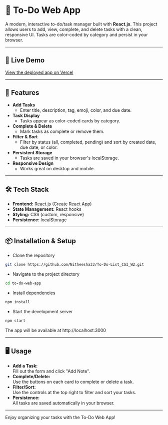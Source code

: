 # 📝 To-Do Web App

A modern, interactive to-do/task manager built with **React.js**. This project allows users to add, view, complete, and delete tasks with a clean, responsive UI. Tasks are color-coded by category and persist in your browser.

---

## 🚀 Live Demo

[View the deployed app on Vercel](https://to-do-list-csi-w2.vercel.app/)

---

## 📝 Features

- **Add Tasks**  
  - Enter title, description, tag, emoji, color, and due date.
- **Task Display**
  - Tasks appear as color-coded cards by category.
- **Complete & Delete**
  - Mark tasks as complete or remove them.
- **Filter & Sort**
  - Filter by status (all, completed, pending) and sort by created date, due date, or color.
- **Persistent Storage**
  - Tasks are saved in your browser's localStorage.
- **Responsive Design**
  - Works great on desktop and mobile.

---

## 🛠️ Tech Stack

- **Frontend:** React.js (Create React App)
- **State Management:** React hooks
- **Styling:** CSS (custom, responsive)
- **Persistence:** localStorage

---

## 📦 Installation & Setup

- Clone the repository
```bash
git clone https://github.com/Nitheesha33/To-Do-List_CSI_W2.git
```
- Navigate to the project directory
```bash
cd to-do-web-app
```
- Install dependencies
```bash
npm install
```
- Start the development server
```bash
npm start
```
  The app will be available at http://localhost:3000

---

## 🖥️ Usage

- **Add a Task:**  
  Fill out the form and click "Add Note".
- **Complete/Delete:**  
  Use the buttons on each card to complete or delete a task.
- **Filter/Sort:**  
  Use the controls at the top right to filter and sort your tasks.
- **Persistence:**  
  All tasks are saved automatically in your browser.

---

Enjoy organizing your tasks with the To-Do Web App!
